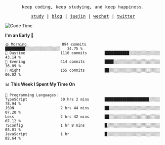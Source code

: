 <p align="center">
  <samp>
    <span>keep coding, keep studying, and keep happiness.</span>
  </samp>
</p>

<p align="center">
  <samp>
    <a href="https://github.com/ouduidui/fe-study">study</a> |
    <a href="https://deweyou.me">blog</a>  |
    <a href="https://juejin.cn/user/4309700183594366">juejin</a> |
    <a href="https://user-images.githubusercontent.com/54696834/165071004-6509e3f2-90c3-448c-9d92-3da42b0c2021.jpeg">wechat</a> |
    <a href="https://twitter.com/ouduidui">twitter</a>
  </samp>
</p>

<!--START_SECTION:waka-->
![Code Time](http://img.shields.io/badge/Code%20Time-3%2C040%20hrs%2024%20mins-blue)

**I'm an Early 🐤** 

```text
🌞 Morning                894 commits         █████████░░░░░░░░░░░░░░░░   34.75 % 
🌆 Daytime                1110 commits        ███████████░░░░░░░░░░░░░░   43.14 % 
🌃 Evening                414 commits         ████░░░░░░░░░░░░░░░░░░░░░   16.09 % 
🌙 Night                  155 commits         ██░░░░░░░░░░░░░░░░░░░░░░░   06.02 % 
```


📊 **This Week I Spent My Time On** 

```text
💬 Programming Languages: 
TypeScript               30 hrs 2 mins       ████████████████████░░░░░   78.94 % 
JSON                     2 hrs 44 mins       ██░░░░░░░░░░░░░░░░░░░░░░░   07.20 % 
Less                     2 hrs 42 mins       ██░░░░░░░░░░░░░░░░░░░░░░░   07.12 % 
TSConfig                 1 hr 8 mins         █░░░░░░░░░░░░░░░░░░░░░░░░   03.01 % 
JavaScript               1 hr                █░░░░░░░░░░░░░░░░░░░░░░░░   02.64 % 
```


<!--END_SECTION:waka-->

